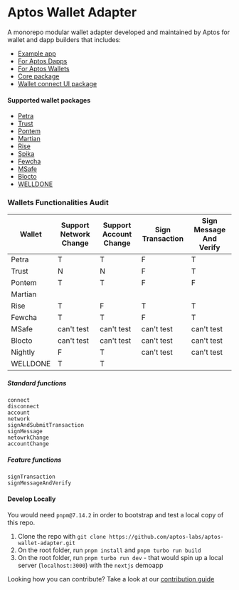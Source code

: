 # Aptos Wallet Adapter

A monorepo modular wallet adapter developed and maintained by Aptos for wallet and dapp builders that includes:

- [Example app](https://github.com/aptos-labs/aptos-wallet-adapter/tree/main/apps/nextjs-example)
- [For Aptos Dapps](https://github.com/aptos-labs/aptos-wallet-adapter/tree/main/packages/wallet-adapter-react)
- [For Aptos Wallets](https://github.com/aptos-labs/wallet-adapter-plugin-template)
- [Core package](https://github.com/aptos-labs/aptos-wallet-adapter/tree/main/packages/wallet-adapter-core)
- [Wallet connect UI package](https://github.com/aptos-labs/aptos-wallet-adapter/tree/main/packages/wallet-adapter-ant-design)

#### Supported wallet packages

- [Petra](https://www.npmjs.com/package/petra-plugin-wallet-adapter)
- [Trust](https://www.npmjs.com/package/@trustwallet/aptos-wallet-adapter)
- [Pontem](https://www.npmjs.com/package/@pontem/wallet-adapter-plugin)
- [Martian](https://www.npmjs.com/package/@martianwallet/aptos-wallet-adapter)
- [Rise](https://www.npmjs.com/package/@rise-wallet/wallet-adapter)
- [Spika](https://www.npmjs.com/package/@spika/aptos-plugin)
- [Fewcha](https://www.npmjs.com/package/fewcha-plugin-wallet-adapter)
- [MSafe](https://www.npmjs.com/package/msafe-plugin-wallet-adapter)
- [Blocto](https://www.npmjs.com/package/@blocto/aptos-wallet-adapter-plugin)
- [WELLDONE](https://www.npmjs.com/package/@welldone-studio/aptos-wallet-adapter)

### Wallets Functionalities Audit

| Wallet   | Support Network Change | Support Account Change | Sign Transaction | Sign Message And Verify |
| -------- | ---------------------- | ---------------------- | ---------------- | ----------------------- |
| Petra    | T                      | T                      | F                | T                       |
| Trust    | N                      | N                      | F                | T                       |
| Pontem   | T                      | T                      | F                | F                       |
| Martian  |                        |                        |                  |                         |
| Rise     | T                      | F                      | T                | T                       |
| Fewcha   | T                      | T                      | F                | T                       |
| MSafe    | can't test             | can't test             | can't test       | can't test              |
| Blocto   | can't test             | can't test             | can't test       | can't test              |
| Nightly  | F                      | T                      | can't test       | can't test              |
| WELLDONE | T                      | T                      |

##### Standard functions

```
connect
disconnect
account
network
signAndSubmitTransaction
signMessage
netowrkChange
accountChange
```

##### Feature functions

```
signTransaction
signMessageAndVerify
```

#### Develop Locally

You would need `pnpm@7.14.2` in order to bootstrap and test a local copy of this repo.

1. Clone the repo with `git clone https://github.com/aptos-labs/aptos-wallet-adapter.git`
2. On the root folder, run `pnpm install` and `pnpm turbo run build`
3. On the root folder, run `pnpm turbo run dev` - that would spin up a local server (`localhost:3000`) with the `nextjs` demoapp

Looking how you can contribute? Take a look at our [contribution guide](./CONTRIBUTING.md)
